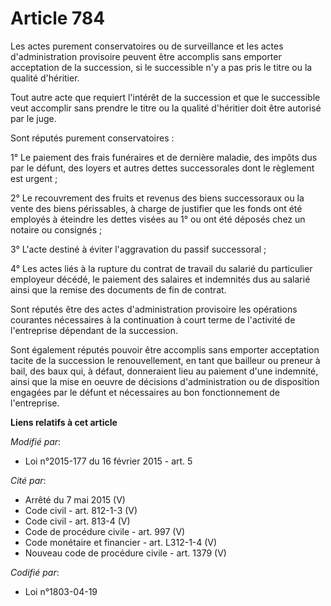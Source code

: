 # Article 784

Les actes purement conservatoires ou de surveillance et les actes d'administration provisoire peuvent être accomplis sans
emporter acceptation de la succession, si le successible n'y a pas pris le titre ou la qualité d'héritier.

Tout autre acte que requiert l'intérêt de la succession et que le successible veut accomplir sans prendre le titre ou la
qualité d'héritier doit être autorisé par le juge.

Sont réputés purement conservatoires :

1° Le paiement des frais funéraires et de dernière maladie, des impôts dus par le défunt, des loyers et autres dettes
successorales dont le règlement est urgent ;

2° Le recouvrement des fruits et revenus des biens successoraux ou la vente des biens périssables, à charge de justifier que
les fonds ont été employés à éteindre les dettes visées au 1° ou ont été déposés chez un notaire ou consignés ;

3° L'acte destiné à éviter l'aggravation du passif successoral ;

4° Les actes liés à la rupture du contrat de travail du salarié du particulier employeur décédé, le paiement des salaires et
indemnités dus au salarié ainsi que la remise des documents de fin de contrat. 

Sont réputés être des actes d'administration provisoire les opérations courantes nécessaires à la continuation à court terme
de l'activité de l'entreprise dépendant de la succession.

Sont également réputés pouvoir être accomplis sans emporter acceptation tacite de la succession le renouvellement, en tant
que bailleur ou preneur à bail, des baux qui, à défaut, donneraient lieu au paiement d'une indemnité, ainsi que la mise en
oeuvre de décisions d'administration ou de disposition engagées par le défunt et nécessaires au bon fonctionnement de
l'entreprise.

**Liens relatifs à cet article**

_Modifié par_:

  - Loi n°2015-177 du 16 février 2015 - art. 5

_Cité par_:

  - Arrêté du 7 mai 2015 (V)
  - Code civil - art. 812-1-3 (V)
  - Code civil - art. 813-4 (V)
  - Code de procédure civile - art. 997 (V)
  - Code monétaire et financier - art. L312-1-4 (V)
  - Nouveau code de procédure civile - art. 1379 (V)

_Codifié par_:

  - Loi n°1803-04-19
